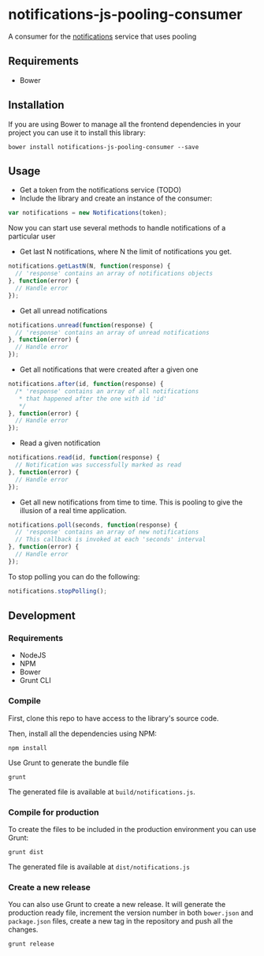 # notifications-js-pooling-consumer
A consumer for the [notifications](https://github.com/samfcmc/bennu-notifications) service that uses pooling

## Requirements
* Bower

## Installation
If you are using Bower to manage all the frontend dependencies in your project you can use it to install this library:
```shell
bower install notifications-js-pooling-consumer --save
```

## Usage
* Get a token from the notifications service (TODO)
* Include the library and create an instance of the consumer:
```javascript
var notifications = new Notifications(token);
```
Now you can start use several methods to handle notifications of a particular user

* Get last N notifications, where N the limit of notifications you get.

```javascript
notifications.getLastN(N, function(response) {
  // 'response' contains an array of notifications objects
}, function(error) {
  // Handle error
});
```

* Get all unread notifications

```javascript
notifications.unread(function(response) {
  // 'response' contains an array of unread notifications
}, function(error) {
  // Handle error
});
```

* Get all notifications that were created after a given one

```javascript
notifications.after(id, function(response) {
  /* 'response' contains an array of all notifications
   * that happened after the one with id 'id'
   */
}, function(error) {
  // Handle error
});
```

* Read a given notification

```javascript
notifications.read(id, function(response) {
  // Notification was successfully marked as read
}, function(error) {
  // Handle error
});
```

* Get all new notifications from time to time.
This is pooling to give the illusion of a real time application.

```javascript
notifications.poll(seconds, function(response) {
  // 'response' contains an array of new notifications
  // This callback is invoked at each 'seconds' interval
}, function(error) {
  // Handle error
});
```

To stop polling you can do the following:
```javascript
notifications.stopPolling();
```

## Development
### Requirements
* NodeJS
* NPM
* Bower
* Grunt CLI

### Compile
First, clone this repo to have access to the library's source code.

Then, install all the dependencies using NPM:
```shell
npm install
```

Use Grunt to generate the bundle file
```shell
grunt
```

The generated file is available at `build/notifications.js`.

### Compile for production
To create the files to be included in the production environment you can use Grunt:
```shell
grunt dist
```

The generated file is available at `dist/notifications.js`

### Create a new release
You can also use Grunt to create a new release. It will generate the production ready file, increment the version number in both `bower.json` and `package.json` files, create a new tag in the repository and push all the changes.
```shell
grunt release
```
